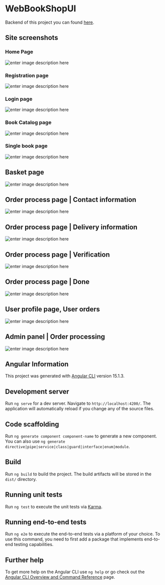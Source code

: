 # WebBookShopUI

Backend of this project you can found [here](https://github.com/AdrianFoxy/WebBookShopAPI). 

## Site screenshots
### Home Page
![enter image description here](https://raw.githubusercontent.com/AdrianFoxy/WebBookShopUI/master/screenshots/1.jpg)

### Registration page
![enter image description here](https://raw.githubusercontent.com/AdrianFoxy/WebBookShopUI/master/screenshots/2.jpg)

### Login page
![enter image description here](https://raw.githubusercontent.com/AdrianFoxy/WebBookShopUI/master/screenshots/3.jpg)

### Book Catalog page
![enter image description here](https://raw.githubusercontent.com/AdrianFoxy/WebBookShopUI/master/screenshots/4.jpg)

### Single book page
![enter image description here](https://raw.githubusercontent.com/AdrianFoxy/WebBookShopUI/master/screenshots/5.jpg)

## Basket page
![enter image description here](https://raw.githubusercontent.com/AdrianFoxy/WebBookShopUI/master/screenshots/6.jpg)

## Order process page | Contact information
![enter image description here](https://raw.githubusercontent.com/AdrianFoxy/WebBookShopUI/master/screenshots/7.jpg)

## Order process page | Delivery information
![enter image description here](https://raw.githubusercontent.com/AdrianFoxy/WebBookShopUI/master/screenshots/8.jpg)

## Order process page | Verification
![enter image description here](https://raw.githubusercontent.com/AdrianFoxy/WebBookShopUI/master/screenshots/9.jpg)

## Order process page | Done
![enter image description here](https://raw.githubusercontent.com/AdrianFoxy/WebBookShopUI/master/screenshots/10.jpg)

## User profile page, User orders
![enter image description here](https://raw.githubusercontent.com/AdrianFoxy/WebBookShopUI/master/screenshots/11.jpg)

## Admin panel | Order processing
![enter image description here](https://raw.githubusercontent.com/AdrianFoxy/WebBookShopUI/master/screenshots/12.jpg)

## Angular Information
This project was generated with [Angular CLI](https://github.com/angular/angular-cli) version 15.1.3.

## Development server

Run `ng serve` for a dev server. Navigate to `http://localhost:4200/`. The application will automatically reload if you change any of the source files.

## Code scaffolding

Run `ng generate component component-name` to generate a new component. You can also use `ng generate directive|pipe|service|class|guard|interface|enum|module`.

## Build

Run `ng build` to build the project. The build artifacts will be stored in the `dist/` directory.

## Running unit tests

Run `ng test` to execute the unit tests via [Karma](https://karma-runner.github.io).

## Running end-to-end tests

Run `ng e2e` to execute the end-to-end tests via a platform of your choice. To use this command, you need to first add a package that implements end-to-end testing capabilities.

## Further help

To get more help on the Angular CLI use `ng help` or go check out the [Angular CLI Overview and Command Reference](https://angular.io/cli) page.
